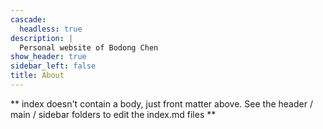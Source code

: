 ```yaml
---
cascade:
  headless: true
description: |
  Personal website of Bodong Chen
show_header: true
sidebar_left: false
title: About
---
```


** index doesn't contain a body, just front matter above.
See the header / main / sidebar folders to edit the index.md files **
